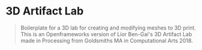 # 3D Artifact Lab
>
> Boilerplate for a 3D lab for creating and modifying meshes to 3D print. This is an Openframeworks version of Lior Ben-Gai's 3D Artifact Lab made in Processing from Goldsmiths MA in Computational Arts 2018.
>
